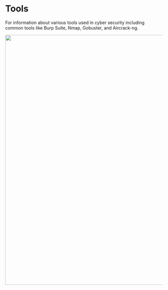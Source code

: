 # Tools

For information about various tools used in cyber security including common tools like Burp Suite, Nmap, Gobuster, and Aircrack-ng.

<img src="../assets/images/hackcat.gif" width="800">
